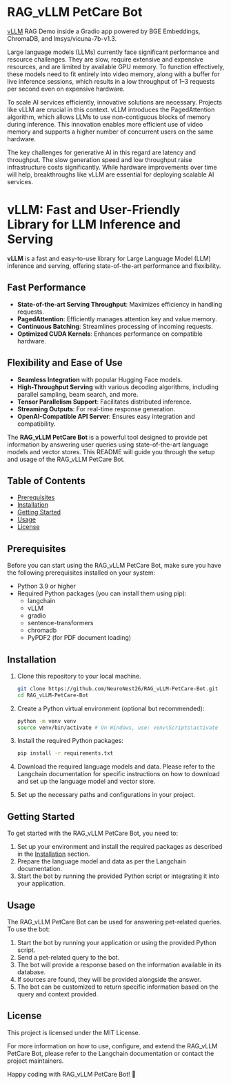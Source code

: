 # RAG_vLLM PetCare Bot
<a href="https://blog.vllm.ai/2023/06/20/vllm.html" target="_blank" >vLLM</a> RAG Demo inside a Gradio app powered by BGE Embeddings, ChromaDB, and lmsys/vicuna-7b-v1.3.

Large language models (LLMs) currently face significant performance and resource challenges. They are slow, require extensive and expensive resources, and are limited by available GPU memory. To function effectively, these models need to fit entirely into video memory, along with a buffer for live inference sessions, which results in a low throughput of 1–3 requests per second even on expensive hardware.

To scale AI services efficiently, innovative solutions are necessary. Projects like vLLM are crucial in this context. vLLM introduces the PagedAttention algorithm, which allows LLMs to use non-contiguous blocks of memory during inference. This innovation enables more efficient use of video memory and supports a higher number of concurrent users on the same hardware.

The key challenges for generative AI in this regard are latency and throughput. The slow generation speed and low throughput raise infrastructure costs significantly. While hardware improvements over time will help, breakthroughs like vLLM are essential for deploying scalable AI services.


# vLLM: Fast and User-Friendly Library for LLM Inference and Serving

**vLLM** is a fast and easy-to-use library for Large Language Model (LLM) inference and serving, offering state-of-the-art performance and flexibility.

## Fast Performance
- **State-of-the-art Serving Throughput**: Maximizes efficiency in handling requests.
- **PagedAttention**: Efficiently manages attention key and value memory.
- **Continuous Batching**: Streamlines processing of incoming requests.
- **Optimized CUDA Kernels**: Enhances performance on compatible hardware.

## Flexibility and Ease of Use
- **Seamless Integration** with popular Hugging Face models.
- **High-Throughput Serving** with various decoding algorithms, including parallel sampling, beam search, and more.
- **Tensor Parallelism Support**: Facilitates distributed inference.
- **Streaming Outputs**: For real-time response generation.
- **OpenAI-Compatible API Server**: Ensures easy integration and compatibility.


The **RAG_vLLM PetCare Bot** is a powerful tool designed to provide pet information by answering user queries using state-of-the-art language models and vector stores. This README will guide you through the setup and usage of the RAG_vLLM PetCare Bot.

## Table of Contents
- [Prerequisites](#prerequisites)
- [Installation](#installation)
- [Getting Started](#getting-started)
- [Usage](#usage)
- [License](#license)


## Prerequisites
Before you can start using the RAG_vLLM PetCare Bot, make sure you have the following prerequisites installed on your system:
- Python 3.9 or higher
- Required Python packages (you can install them using pip):
  - langchain
  - vLLM
  - gradio
  - sentence-transformers
  - chromadb
  - PyPDF2 (for PDF document loading)

## Installation
1. Clone this repository to your local machine.

    ```bash
    git clone https://github.com/NeuroNest26/RAG_vLLM-PetCare-Bot.git
    cd RAG_vLLM-PetCare-Bot
    ```
2. Create a Python virtual environment (optional but recommended):
   ```bash
   python -m venv venv
   source venv/bin/activate # On Windows, use: venv\Scripts\activate
   ```
3. Install the required Python packages:
   ```bash
   pip install -r requirements.txt
   ```
   
4. Download the required language models and data. Please refer to the Langchain documentation for specific instructions on how to download and set up the language model and vector store.

5. Set up the necessary paths and configurations in your project.

## Getting Started
To get started with the RAG_vLLM PetCare Bot, you need to:
1. Set up your environment and install the required packages as described in the [Installation](#installation) section.
2. Prepare the language model and data as per the Langchain documentation.
3. Start the bot by running the provided Python script or integrating it into your application.

## Usage
The RAG_vLLM PetCare Bot can be used for answering pet-related queries. To use the bot:
1. Start the bot by running your application or using the provided Python script.
2. Send a pet-related query to the bot.
3. The bot will provide a response based on the information available in its database.
4. If sources are found, they will be provided alongside the answer.
5. The bot can be customized to return specific information based on the query and context provided.


## License
This project is licensed under the MIT License.

For more information on how to use, configure, and extend the RAG_vLLM PetCare Bot, please refer to the Langchain documentation or contact the project maintainers.

Happy coding with RAG_vLLM PetCare Bot! 🚀


  







